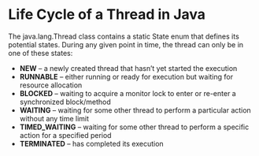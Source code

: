 # **Life Cycle of a Thread in Java** 

The java.lang.Thread class contains a static State enum that defines its
potential states. During any given point in time, the thread can only be in one of these states:

- **NEW** – a newly created thread that hasn’t yet started the execution
- **RUNNABLE** – either running or ready for execution but waiting for resource allocation
- **BLOCKED** – waiting to acquire a monitor lock to enter or re-enter a
synchronized block/method
- **WAITING** – waiting for some other thread to perform a particular action without any time limit
- **TIMED_WAITING** – waiting for some other thread to perform a specific action for a specified period
- **TERMINATED** – has completed its execution